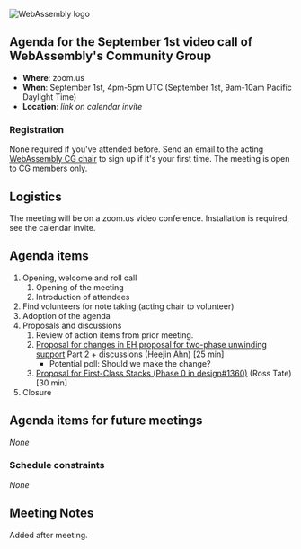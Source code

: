 ![WebAssembly logo](/images/WebAssembly.png)

## Agenda for the September 1st video call of WebAssembly's Community Group

- **Where**: zoom.us
- **When**: September 1st, 4pm-5pm UTC (September 1st, 9am-10am Pacific Daylight Time)
- **Location**: *link on calendar invite*

### Registration

None required if you've attended before. Send an email to the acting [WebAssembly CG chair](mailto:webassembly-cg-chair@chromium.org)
to sign up if it's your first time. The meeting is open to CG members only.

## Logistics

The meeting will be on a zoom.us video conference.
Installation is required, see the calendar invite.

## Agenda items

1. Opening, welcome and roll call
    1. Opening of the meeting
    1. Introduction of attendees
1. Find volunteers for note taking (acting chair to volunteer)
1. Adoption of the agenda
1. Proposals and discussions
    1. Review of action items from prior meeting.
    1. [Proposal for changes in EH proposal for two-phase unwinding support](https://github.com/WebAssembly/exception-handling/issues/123) Part 2 + discussions (Heejin Ahn) [25 min]
       - Potential poll: Should we make the change?
    1. [Proposal for First-Class Stacks (Phase 0 in design#1360)](https://github.com/WebAssembly/design/issues/1360) (Ross Tate) [30 min]
1. Closure

## Agenda items for future meetings

*None*

### Schedule constraints

*None*

## Meeting Notes

Added after meeting.
